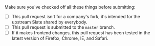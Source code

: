 Make sure you've checked off all these things before submitting:

- [ ] This pull request isn't for a company's fork, it's intended for the upstream Slate shared by everybody.
- [ ] This pull request is submitted to the `master` branch.
- [ ] If it makes frontend changes, this pull request has been tested in the latest version of Firefox, Chrome, IE, and Safari.
